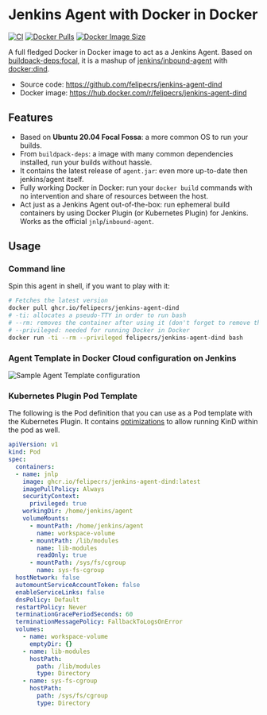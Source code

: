 # Jenkins Agent with Docker in Docker

[![CI](https://github.com/felipecrs/jenkins-agent-dind/workflows/ci/badge.svg?branch=master&event=push)](https://github.com/felipecrs/jenkins-agent-dind/actions?query=workflow%3Aci+branch%3Amaster+event%3Apush)
[![Docker Pulls](https://img.shields.io/docker/pulls/felipecrs/jenkins-agent-dind)](https://hub.docker.com/r/felipecrs/jenkins-agent-dind)
[![Docker Image Size](https://img.shields.io/docker/image-size/felipecrs/jenkins-agent-dind/latest)](https://hub.docker.com/r/felipecrs/jenkins-agent-dind)

A full fledged Docker in Docker image to act as a Jenkins Agent. Based on [buildpack-deps:focal](https://github.com/docker-library/buildpack-deps/blob/master/focal/Dockerfile), it is a mashup of [jenkins/inbound-agent](https://github.com/jenkinsci/docker-inbound-agent) with [docker:dind](https://github.com/docker-library/docker).

- Source code: <https://github.com/felipecrs/jenkins-agent-dind>
- Docker image: <https://hub.docker.com/r/felipecrs/jenkins-agent-dind>

## Features

- Based on **Ubuntu 20.04 Focal Fossa**: a more common OS to run your builds.
- From `buildpack-deps`: a image with many common dependencies installed, run your builds without hassle.
- It contains the latest release of `agent.jar`: even more up-to-date then jenkins/agent itself.
- Fully working Docker in Docker: run your `docker build` commands with no intervention and share of resources between the host.
- Act just as a Jenkins Agent out-of-the-box: run ephemeral build containers by using Docker Plugin (or Kubernetes Plugin) for Jenkins. Works as the official `jnlp`/`inbound-agent`.

## Usage

### Command line

Spin this agent in shell, if you want to play with it:

```sh
# Fetches the latest version
docker pull ghcr.io/felipecrs/jenkins-agent-dind
# -ti: allocates a pseudo-TTY in order to run bash
# --rm: removes the container after using it (don't forget to remove the volumes created by it)
# --privileged: needed for running Docker in Docker
docker run -ti --rm --privileged felipecrs/jenkins-agent-dind bash
```

### Agent Template in Docker Cloud configuration on Jenkins

![Sample Agent Template configuration](https://user-images.githubusercontent.com/29582865/106769145-66379180-661b-11eb-93e3-5a7742eb46c0.png)

### Kubernetes Plugin Pod Template

The following is the Pod definition that you can use as a Pod template with the Kubernetes Plugin. It contains [optimizations](https://github.com/kubernetes-sigs/kind/issues/303) to allow running KinD within the pod as well.

```yaml
apiVersion: v1
kind: Pod
spec:
  containers:
  - name: jnlp
    image: ghcr.io/felipecrs/jenkins-agent-dind:latest
    imagePullPolicy: Always
    securityContext:
      privileged: true
    workingDir: /home/jenkins/agent
    volumeMounts:
      - mountPath: /home/jenkins/agent
        name: workspace-volume
      - mountPath: /lib/modules
        name: lib-modules
        readOnly: true
      - mountPath: /sys/fs/cgroup
        name: sys-fs-cgroup
  hostNetwork: false
  automountServiceAccountToken: false
  enableServiceLinks: false
  dnsPolicy: Default
  restartPolicy: Never
  terminationGracePeriodSeconds: 60
  terminationMessagePolicy: FallbackToLogsOnError
  volumes:
    - name: workspace-volume
      emptyDir: {}
    - name: lib-modules
      hostPath:
        path: /lib/modules
        type: Directory
    - name: sys-fs-cgroup
      hostPath:
        path: /sys/fs/cgroup
        type: Directory
```
